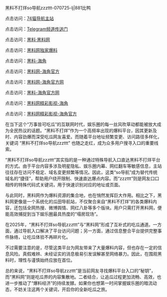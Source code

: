 黑料不打烊so导航zzzttt-070725-lj|881比鸭

点击访问：<a href="https://74mao.com/">74猫导航主站</a>

点击访问：<a href="https://74mao.com/">Telegram频道传送门</a>

点击访问：<a href="https://heiliaolvzlu3.pages.dev">黑料·黑料网</a>

点击访问：<a href="https://heiliaoyvnrda.pages.dev">黑料网独家爆料</a>

点击访问：<a href="https://sdbsd.pages.dev/">黑料-海角</a>

点击访问：<a href="https://gbs-3wd.pages.dev/">黑料网-海角官方</a>

点击访问：<a href="https://qfwfg.pages.dev/">黑料网-海角官方网</a>

点击访问：<a href="https://fge-7ja.pages.dev/">黑料-海角官方网</a>

点击访问：<a href="https://ert-6he.pages.dev/">黑料网精彩影视-海角</a>

点击访问：<a href="https://jha.pages.dev/">黑料网精彩影视-海角官方</a>

在当下这个“万事皆可吃瓜”的互联网时代，娱乐圈的每一丝风吹草动都能被放大成为全民热议的话题。“黑料不打烊”作为一个高频率出现的爆料平台，因其更新及时、内容劲爆而深受吃瓜网友喜爱。而随着平台地址频繁变更、访问路径多样化，关键词 “黑料不打烊so导航zzzttt” 也随之走红，成为众多用户搜寻入口的重要线索。

“黑料不打烊so导航zzzttt”其实指的是一种通过特殊导航入口直达黑料不打烊平台的方式。由于平台内容多涉及明星隐私、娱乐圈内幕、网红翻车等敏感信息，主站往往存在访问不稳定、域名变更频繁等情况。因此，这类“so导航”成为替代传统域名的“捷径”，帮助用户绕开限制、快速直达爆点内容。而“zzzttt”则是网友口口相传的特殊代码式关键词，用于快速识别对应的地址或页面。

与此同时，黑料网作为爆料资源的集合地，也在悄然发挥巨大作用。相比之下，黑料网更像是一个系统化的瓜田导航站，不仅聚合来自“黑料不打烊”的各类爆料内容，还包括全网热搜、微博舆情、网红八卦等多个版块。用户只需打开黑料网，便能高效捕捉到当下娱乐圈最具热度的“塌房现场”。

在2025年，“黑料不打烊so导航zzzttt”与“黑料网”形成了互补式的吃瓜通道。一方面，通过导航入口解决了平台访问问题；另一方面，通过信息整合平台提供完整事件脉络，让吃瓜体验不再碎片化。

不过需要注意的是，尽管这类平台为网友带来了大量爆料内容，但也存在一定的信息风险。真假难辨、未经证实的消息极易引发误解甚至网络暴力。因此，在围观黑料时，理性与谨慎始终应放在首位。

总的来说，“黑料不打烊so导航zzzttt”是当前网友寻找爆料平台入口的“秘钥”，而“黑料网”则是吃瓜界的内容集散地。二者结合，让追瓜过程更加流畅、高效，也进一步推动了“爆料经济”的持续发酵。如果你也想第一时间掌握娱乐圈的暗流动态，不妨关注这两个关键词，开启你的全新吃瓜之旅。
